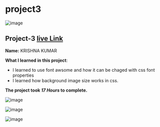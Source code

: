 # project3

![image](https://img.shields.io/badge/project-3-red)


## Project-3  [live Link](https://projec3.netlify.app/)

**Name:**  KRISHNA KUMAR

**What I learned in this project**:

  - I learned to use font awsome and how it can be chaged with css font properties
  - I learned how background image size works in css.


**The project took ***17 Hours*** to complete.** 

![image](https://img.shields.io/badge/INeuron-LearnCodeOnline-brightgreen)

![image](https://img.shields.io/badge/Full%20stack%20JS%20bootcamp-Hitesh%20Chaudhary-lightgrey)


![image]()
